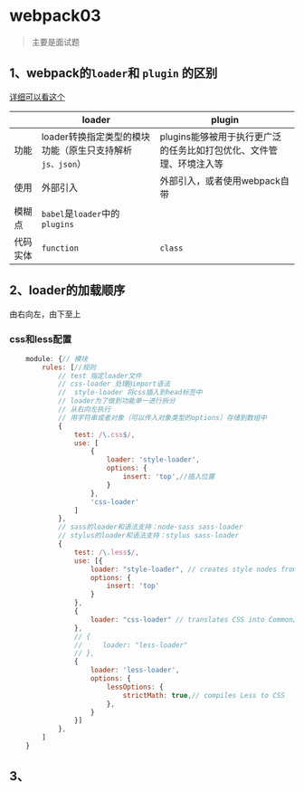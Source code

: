 # webpack03

> 主要是面试题

## 1、webpack的`loader`和 `plugin` 的区别

[详细可以看这个](https://github.com/Advanced-Frontend/Daily-Interview-Question/issues/308)

|          | loader                                                    | plugin                                                       |
| -------- | --------------------------------------------------------- | ------------------------------------------------------------ |
| 功能     | loader转换指定类型的模块功能（原生只支持解析 `js、json`） | plugins能够被用于执行更广泛的任务比如打包优化、文件管理、环境注入等 |
| 使用     | 外部引入                                                  | 外部引入，或者使用webpack自带                                |
| 模糊点   | `babel`是`loader`中的`plugins`                            |                                                              |
| 代码实体 | `function`                                                | `class`                                                      |

## 2、loader的加载顺序

由右向左，由下至上

### css和less配置

```javascript
    module: {// 模块
        rules: [//规则
            // test 指定loader文件
            // css-loader 处理@import语法
            //  style-loader 将css插入到head标签中
            // loader为了做到功能单一进行拆分
            // 从右向左执行
            // 用字符串或者对象（可以传入对象类型的options）存储到数组中
            {
                test: /\.css$/,
                use: [
                    {
                        loader: 'style-loader',
                        options: {
                            insert: 'top',//插入位置
                        }
                    },
                    'css-loader'
                ]
            },
            // sass的loader和语法支持：node-sass sass-loader
            // stylus的loader和语法支持：stylus sass-loader
            {
                test: /\.less$/,
                use: [{
                    loader: "style-loader", // creates style nodes from JS strings
                    options: {
                        insert: 'top'
                    }
                },
                {
                    loader: "css-loader" // translates CSS into CommonJS
                },
                // {
                //     loader: "less-loader"
                // },
                {
                    loader: 'less-loader',
                    options: {
                        lessOptions: {
                            strictMath: true,// compiles Less to CSS
                        },
                    }
                }]
            },
        ]
    }
```

## 3、